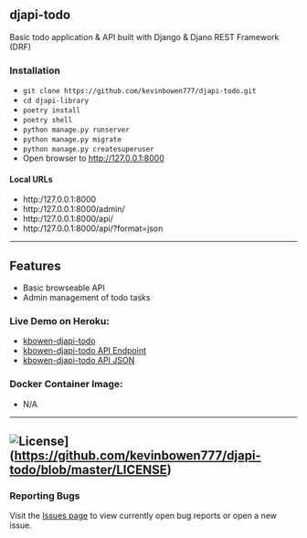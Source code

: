 ## djapi-todo

Basic todo application & API built with Django & Djano REST Framework (DRF)

### Installation
 - `git clone https://github.com/kevinbowen777/djapi-todo.git`
 - `cd djapi-library`
 - `poetry install`
 - `poetry shell`
 - `python manage.py runserver`
 - `python manage.py migrate`
 - `python manage.py createsuperuser`
 - Open browser to http://127.0.0.1:8000
 
#### Local URLs
 - http:/127.0.0.1:8000
 - http:/127.0.0.1:8000/admin/
 - http:/127.0.0.1:8000/api/
 - http:/127.0.0.1:8000/api/?format=json

---
## Features
 - Basic browseable API
 - Admin management of todo tasks

### Live Demo on Heroku:
 - [kbowen-djapi-todo](https://kbowen-djapi-todo.herokuapp.com/)
 - [kbowen-djapi-todo API Endpoint](https://kbowen-djapi-todo.herokuapp.com/api)
 - [kbowen-djapi-todo API JSON](http://kbowen-djapi-todo/api/?format=json)

### Docker Container Image:
 - N/A

---
![License](https://img.shields.io/badge/license-MIT-green)](https://github.com/kevinbowen777/djapi-todo/blob/master/LICENSE)
---
### Reporting Bugs

   Visit the [Issues page](https://github.com/kevinbowen777/djapi-todo/issues)
      to view currently open bug reports or open a new issue.

